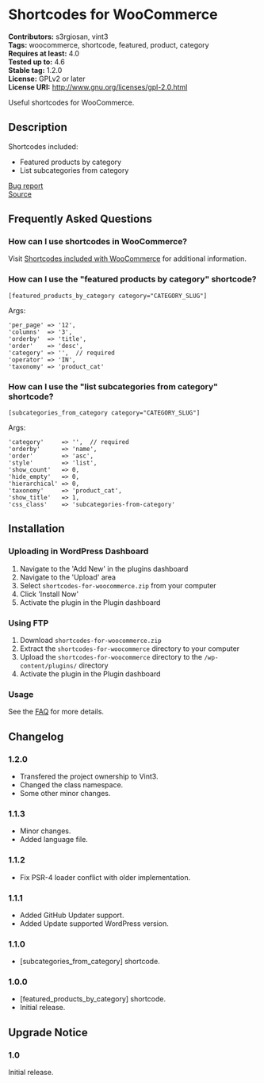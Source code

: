 # Shortcodes for WooCommerce #
**Contributors:** s3rgiosan, vint3    
**Tags:** woocommerce, shortcode, featured, product, category    
**Requires at least:** 4.0    
**Tested up to:** 4.6    
**Stable tag:** 1.2.0    
**License:** GPLv2 or later    
**License URI:** http://www.gnu.org/licenses/gpl-2.0.html    

Useful shortcodes for WooCommerce.  

## Description ##

Shortcodes included:  

* Featured products by category  
* List subcategories from category  


[Bug report](https://github.com/vint3creative/shortcodes-for-woocommerce/issues)  
[Source](https://github.com/vint3creative/shortcodes-for-woocommerce)  

## Frequently Asked Questions ##

### How can I use shortcodes in WooCommerce? ###

Visit [Shortcodes included with WooCommerce](https://docs.woothemes.com/document/woocommerce-shortcodes/) for additional information.  

### How can I use the "featured products by category" shortcode? ###

`[featured_products_by_category category="CATEGORY_SLUG"]`  

Args:   

    'per_page' => '12',  
    'columns'  => '3',  
    'orderby'  => 'title',  
    'order'    => 'desc',  
    'category' => '',  // required  
    'operator' => 'IN',  
    'taxonomy' => 'product_cat'  
  


### How can I use the "list subcategories from category" shortcode? ###

`[subcategories_from_category category="CATEGORY_SLUG"]`  

Args:   

    'category'     => '',  // required  
    'orderby'      => 'name',  
    'order'        => 'asc',  
    'style'        => 'list',  
    'show_count'   => 0,  
    'hide_empty'   => 0,  
    'hierarchical' => 0,  
    'taxonomy'     => 'product_cat',  
    'show_title'   => 1,  
    'css_class'    => 'subcategories-from-category'  
  

## Installation ##

### Uploading in WordPress Dashboard ###

1. Navigate to the 'Add New' in the plugins dashboard
2. Navigate to the 'Upload' area
3. Select `shortcodes-for-woocommerce.zip` from your computer
4. Click 'Install Now'
5. Activate the plugin in the Plugin dashboard

### Using FTP ###

1. Download `shortcodes-for-woocommerce.zip`
2. Extract the `shortcodes-for-woocommerce` directory to your computer
3. Upload the `shortcodes-for-woocommerce` directory to the `/wp-content/plugins/` directory
4. Activate the plugin in the Plugin dashboard

### Usage ###

See the [FAQ](https://wordpress.org/plugins/shortcodes-for-woocommerce/faq/) for more details.  

## Changelog ##

### 1.2.0 ###
* Transfered the project ownership to Vint3. 
* Changed the class namespace. 
* Some other minor changes. 

### 1.1.3 ###
* Minor changes.  
* Added language file. 

### 1.1.2 ###
* Fix PSR-4 loader conflict with older implementation.  

### 1.1.1 ###
* Added GitHub Updater support.  
* Added Update supported WordPress version.   

### 1.1.0 ###
* [subcategories_from_category] shortcode.  

### 1.0.0 ###
* [featured_products_by_category] shortcode.  
* Initial release.  

## Upgrade Notice ##

### 1.0 ###
Initial release.  
